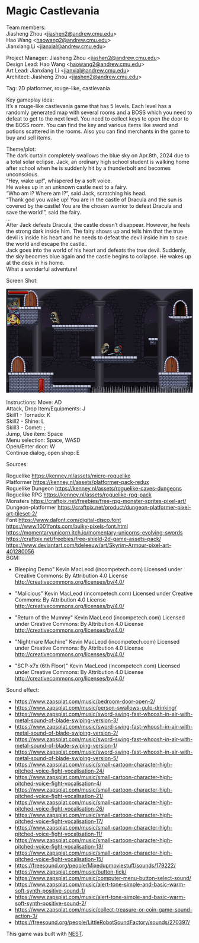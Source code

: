 # Magic Castlevania

Team members:\
Jiasheng Zhou \<jiashen2@andrew.cmu.edu\>\
Hao Wang \<haowang2@andrew.cmu.edu\>\
Jianxiang Li \<jianxial@andrew.cmu.edu\>

Project Manager: Jiasheng Zhou \<jiashen2@andrew.cmu.edu\>\
Design Lead: Hao Wang \<haowang2@andrew.cmu.edu\>\
Art Lead: Jianxiang Li \<jianxial@andrew.cmu.edu\>\
Architect: Jiasheng Zhou \<jiashen2@andrew.cmu.edu\>

Tag: 2D platformer, rouge-like, castlevania

Key gameplay idea: \
It’s a rouge-like castlevania game that has 5 levels. Each level has a randomly generated map with several rooms and a BOSS which you need to defeat to get to the next level. You need to collect keys to open the door to the BOSS room. You can find the key and various items like sword and potions scattered in the rooms. Also you can find merchants in the game to buy and sell items.

Theme/plot: \
The dark curtain completely swallows the blue sky on Apr.8th, 2024 due to a total solar eclipse. Jack, an ordinary high school student is walking home after school when he is suddenly hit by a thunderbolt and becomes unconscious.\
“Hey, wake up!”, whispered by a soft voice.\
He wakes up in an unknown castle next to a fairy.\
“Who am I? Where am I?”, said Jack, scratching his head.\
“Thank god you wake up! You are in the castle of Dracula and the sun is covered by the castle! You are the chosen warrior to defeat Dracula and save the world!”, said the fairy.\
…\
After Jack defeats Dracula, the castle doesn’t disappear. However, he feels the strong dark inside him. The fairy shows up and tells him that the true devil is inside his heart and he needs to defeat the devil inside him to save the world and escape the castle..\
Jack goes into the world of his heart and defeats the true devil. Suddenly, the sky becomes blue again and the castle begins to collapse. He wakes up at the desk in his home.\
What a wonderful adventure!

Screen Shot:

![Screen Shot](screenshot.png)

Instructions:
Move: AD\
Attack, Drop Item/Equipments: J\
Skill1 - Tornado: K\
Skill2 - Shine: L\
Skill3 - Comet: ;\
Jump, Use item: Space\
Menu selection: Space, WASD\
Open/Enter door: W\
Continue dialog, open shop: E

Sources: 

Roguelike https://kenney.nl/assets/micro-roguelike \
Platformer https://kenney.nl/assets/platformer-pack-redux \
Roguelike Dungeon https://kenney.nl/assets/roguelike-caves-dungeons \
Roguelike RPG https://kenney.nl/assets/roguelike-rpg-pack \
Monsters https://craftpix.net/freebies/free-rpg-monster-sprites-pixel-art/ \
Dungeon-platformer https://craftpix.net/product/dungeon-platformer-pixel-art-tileset-2/ \
Font https://www.dafont.com/digital-disco.font \
https://www.1001fonts.com/bulky-pixels-font.html \
https://momentaryunicorn.itch.io/momentary-unicorns-evolving-swords
https://craftpix.net/freebies/free-shield-2d-game-assets-pack/ \
https://www.deviantart.com/tdeleeuw/art/Skyrim-Armour-pixel-art-401280056 \
BGM:
- Bleeping Demo" Kevin MacLeod (incompetech.com)
Licensed under Creative Commons: By Attribution 4.0 License
http://creativecommons.org/licenses/by/4.0/

- "Malicious" Kevin MacLeod (incompetech.com)
  Licensed under Creative Commons: By Attribution 4.0 License
  http://creativecommons.org/licenses/by/4.0/
  
- "Return of the Mummy" Kevin MacLeod (incompetech.com)
  Licensed under Creative Commons: By Attribution 4.0 License
  http://creativecommons.org/licenses/by/4.0/
  
- "Nightmare Machine" Kevin MacLeod (incompetech.com)
  Licensed under Creative Commons: By Attribution 4.0 License
  http://creativecommons.org/licenses/by/4.0/
  
- "SCP-x7x (6th Floor)" Kevin MacLeod (incompetech.com)
  Licensed under Creative Commons: By Attribution 4.0 License
  http://creativecommons.org/licenses/by/4.0/
  
Sound effect:
- https://www.zapsplat.com/music/bedroom-door-open-2/
- https://www.zapsplat.com/music/person-swallows-gulp-drinking/
- https://www.zapsplat.com/music/sword-swing-fast-whoosh-in-air-with-metal-sound-of-blade-swiping-version-3/
- https://www.zapsplat.com/music/sword-swing-fast-whoosh-in-air-with-metal-sound-of-blade-swiping-version-2/
- https://www.zapsplat.com/music/sword-swing-fast-whoosh-in-air-with-metal-sound-of-blade-swiping-version-1/
- https://www.zapsplat.com/music/sword-swing-fast-whoosh-in-air-with-metal-sound-of-blade-swiping-version-5/
- https://www.zapsplat.com/music/small-cartoon-character-high-pitched-voice-fight-vocalisation-24/
- https://www.zapsplat.com/music/small-cartoon-character-high-pitched-voice-fight-vocalisation-4/
- https://www.zapsplat.com/music/small-cartoon-character-high-pitched-voice-fight-vocalisation-21/
- https://www.zapsplat.com/music/small-cartoon-character-high-pitched-voice-fight-vocalisation-26/
- https://www.zapsplat.com/music/small-cartoon-character-high-pitched-voice-fight-vocalisation-17/
- https://www.zapsplat.com/music/small-cartoon-character-high-pitched-voice-fight-vocalisation-11/
- https://www.zapsplat.com/music/small-cartoon-character-high-pitched-voice-fight-vocalisation-13/
- https://www.zapsplat.com/music/small-cartoon-character-high-pitched-voice-fight-vocalisation-15/
- https://freesound.org/people/Mixedupmoviestuff/sounds/179222/
- https://www.zapsplat.com/music/button-tick/
- https://www.zapsplat.com/music/computer-menu-button-select-sound/
- https://www.zapsplat.com/music/alert-tone-simple-and-basic-warm-soft-synth-positive-sound-1/
- https://www.zapsplat.com/music/alert-tone-simple-and-basic-warm-soft-synth-positive-sound-2/
- https://www.zapsplat.com/music/collect-treasure-or-coin-game-sound-action-3/
- https://freesound.org/people/LittleRobotSoundFactory/sounds/270397/


This game was built with [NEST](NEST.md).

